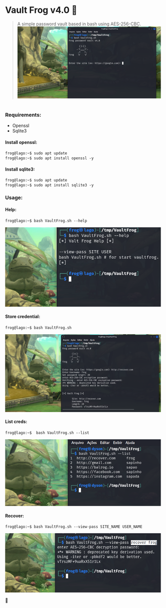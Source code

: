 # Vault Frog v4.0 :frog:  
> A simple password vault based in bash using AES-256-CBC.  
[![Banner](img/00.png)](Banner)  
#  
### Requirements:  
 * Openssl
 * Sqlite3
#### Install openssl:  
```
frog@lago:~$ sudo apt update
frog@lago:~$ sudo apt install openssl -y
```
#### Install sqlite3:  
```
frog@lago:~$ sudo apt update
frog@lago:~$ sudo apt install sqlite3 -y
```
### Usage:  
#### Help:  
```
frog@lago:~$ bash VaultFrog.sh --help
```
[![Banner](img/01.png)](Help)  
#### Store credential:  
```
frog@lago:~$ bash VaultFrog.sh 
```
[![Banner](img/02.png)](Store)  
#### List creds:  
```
frog@lago:~$  bash VaultFrog.sh --list
```
[![Banner](img/04.png)](Store)  
#### Recover:  
```
frog@lago:~$ bash VaultFrog.sh --view-pass SITE_NAME USER_NAME
```
[![Banner](img/03.png)](Recover)  

:frog:
